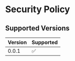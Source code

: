 # Security Policy

## Supported Versions

| Version | Supported          |
| ------- | ------------------ |
| 0.0.1   | :white_check_mark: |
